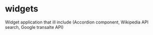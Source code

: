 # widgets
Widget application that ill include (Accordion component, Wikipedia API search, Google transalte API)
